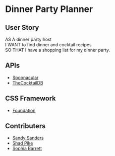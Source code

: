 # Dinner Party Planner

## User Story
AS A dinner party host<br>
I WANT to find dinner and cocktail recipes<br>
SO THAT I have a shopping list for my dinner party.

## APIs
* [Spoonacular](https://spoonacular.com/food-api)
* [TheCocktailDB](https://www.thecocktaildb.com/api.php)

## CSS Framework
* [Foundation](https://get.foundation/sites/docs/)

## Contributers
* [Sandy Sanders](https://github.com/sandy-06)
* [Shad Pike](https://github.com/huf0)
* [Sophia Barrett](https://github.com/sophiabarrett)